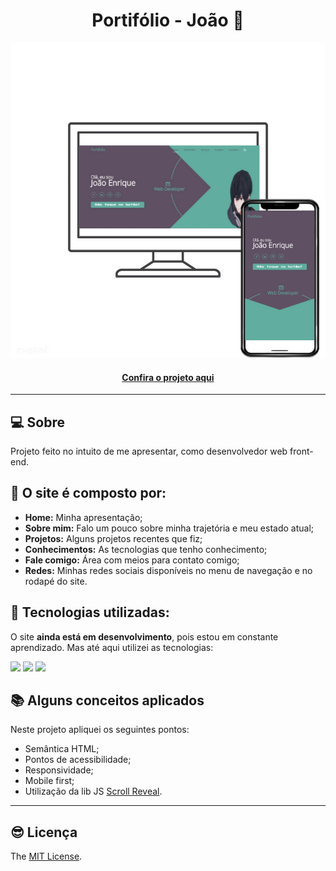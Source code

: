 <h1 align="center">Portifólio - João 👾</h1>

![Imagem do projeto finalizado](Imagens/portifolio.jpg)

<h4 align="center"><a href="https://jedev1.github.io/Meu-portifolio/">Confira o projeto aqui</a></h4>

---

## 💻 Sobre

Projeto feito no intuito de me apresentar, como desenvolvedor web front-end.

## 🤯 O site é composto por:

- **Home:** Minha apresentação;
- **Sobre mim:** Falo um pouco sobre minha trajetória e meu estado atual;
- **Projetos:** Alguns projetos recentes que fiz;
- **Conhecimentos:** As tecnologias que tenho conhecimento;
- **Fale comigo:** Área com meios para contato comigo;
- **Redes:** Minhas redes sociais disponíveis no menu de navegação e no rodapé do site.

## 🧠 Tecnologias utilizadas:

O site **ainda está em desenvolvimento**, pois estou em constante aprendizado. Mas até aqui utilizei as tecnologias:

<div>
    <img src="https://img.shields.io/badge/HTML5-E34F26?style=for-the-badge&logo=html5&logoColor=white" />
    <img src="https://img.shields.io/badge/CSS3-1572B6?style=for-the-badge&logo=css3&logoColor=white" />
    <img src="https://img.shields.io/badge/JavaScript-F7DF1E?style=for-the-badge&logo=javascript&logoColor=black" />
</div>

## 📚 Alguns conceitos aplicados

Neste projeto apliquei os seguintes pontos:
+ Semântica HTML;
+ Pontos de acessibilidade;
+ Responsividade;
+ Mobile first;
+ Utilização da lib JS <a href="https://scrollrevealjs.org">Scroll Reveal</a>.

---

## 😎 Licença

The [MIT License](./LICENSE).
